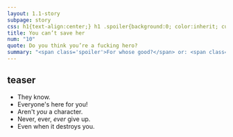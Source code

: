 ```yaml
---
layout: 1.1-story
subpage: story
css: h1{text-align:center;} h1 .spoiler{background:0; color:inherit; cursor:auto;}
title: You can’t save her
num: "10"
quote: Do you think you’re a fucking hero?
summary: "<span class='spoiler'>For whose good?</span> or: <span class='spoiler'>Joce stakes her last chance at stability for the chance to drag Kay Lin down from the brink, even if it kills her.</span>"
---
```

## teaser
- They know. <!--Sq+WR-->
- Everyone's here for you! <!--alliance-->
- Aren't *you* a character. <!--D chatter-->
- Never, ever, *ever* give up. <!--people die when they are killed-->
- <span class="spoiler">Even when it destroys you.</span>